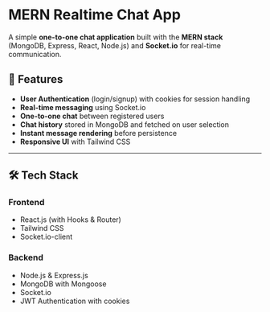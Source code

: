 # MERN Realtime Chat App

A simple **one-to-one chat application** built with the **MERN stack** (MongoDB, Express, React, Node.js) and **Socket.io** for real-time communication.

## 🚀 Features
- **User Authentication** (login/signup) with cookies for session handling
- **Real-time messaging** using Socket.io
- **One-to-one chat** between registered users
- **Chat history** stored in MongoDB and fetched on user selection
- **Instant message rendering** before persistence
- **Responsive UI** with Tailwind CSS

---

## 🛠️ Tech Stack

### **Frontend**
- React.js (with Hooks & Router)
- Tailwind CSS
- Socket.io-client

### **Backend**
- Node.js & Express.js
- MongoDB with Mongoose
- Socket.io
- JWT Authentication with cookies